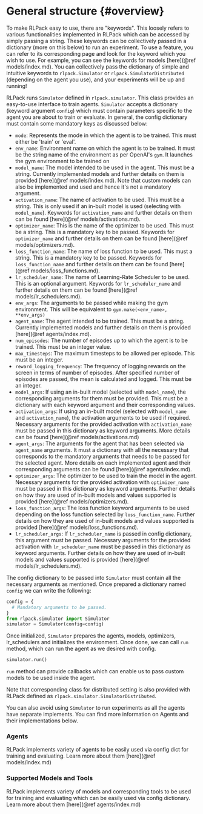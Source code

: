 # General structure {#overview}

To make RLPack easy to use, there are "keywords". This loosely refers to various functionalities 
implemented in RLPack which can be accessed by simply passing a string. These keywords can be collectively passed 
in a dictionary (more on this below) to run an experiment. To use a feature, you can refer to its corresponding page
and look for the keyword which you wish to use. For example, you can see the keywords for models
[here](@ref models/index.md). You can collectively pass the dictionary of simple and intuitive keywords to 
`rlpack.Simulator` or `rlpack.SimulatorDistributed` (depending on the agent you use), and your experiments will be
up and running!

RLPack runs `Simulator` defined in `rlpack.simulator`. This class provides an easy-to-use
interface to train agents. `Simulator` accepts a dictionary (keyword argument `config`) which
must contain parameters specific to the agent you are about to train or evaluate. In general, the
config dictionary must contain some mandatory keys as discussed below:
- `mode`: Represents the mode in which the agent is to be trained. This must either be 'train' or
  'eval'.
- `env_name`: Environment name on which the agent is to be trained. It must be the string name of the
  environment as per OpenAI's `gym`. It launches the gym environment to be trained on
- `model_name`: The model intended to be used in the agent. This must be a string. Currently implemented
  models and further details on them is provided [here](@ref models/index.md). Note that custom models can also
  be implemented and used and hence it's not a mandatory argument.
- `activation_name`: The name of activation to be used. This must be a string. This is only used if an in-built
  model is used (selecting with `model_name`). Keywords for `activation_name` and further details on them can be found
  [here](@ref models/activations.md).
- `optimizer_name`: This is the name of the optimizer to be used. This must be a string. This is a mandatory key to be
  passed. Keywords for `optimizer_name` and further details on them can be found [here](@ref models/optimizers.md).
- `loss_function_name`: The name of loss function to be used. This must a string. This is a mandatory key to be
  passed. Keywords for `loss_function_name` and further details on them can be found [here](@ref models/loss_functions.md).
- `lr_scheduler_name`: The name of Learning-Rate Scheduler to be used. This is an optional argument. Keywords for
  `lr_scheduler_name` and further details on them can be found [here](@ref models/lr_schedulers.md).
- `env_args`: The arguments to be passed while making the gym environment. This will be equivalent 
   to `gym.make(<env_name>, **env_args)`
- `agent_name`: The agent intended to be trained. This must be a string. Currently implemented
  models and further details on them is provided [here](@ref agents/index.md).
- `num_episodes`: The number of episodes up to which the agent is to be trained. This must be an integer
  value.
- `max_timesteps`: The maximum timesteps to be allowed per episode. This must be an integer.
- `reward_logging_frequency`: The frequency of logging rewards on the screen in terms of number of episodes.
  After specified number of episodes are passed, the mean is calculated and logged. This must be an integer.
- `model_args`: If using an in-built model (selected with `model_name`), the corresponding arguments for them
  must be provided. This must be a dictionary with each keyword argument and their corresponding values.
- `activation_args`: If using an in-built model (selected with `model_name` and `activation_name`), the activation
  arguments to be used if required. Necessary arguments for the provided activation with `activation_name` must be
  passed in this dictionary as keyword arguments. More details can be found [here](@ref models/activations.md)
- `agent_args`: The arguments for the agent that has been selected via `agent_name` arguments. It must a dictionary
  with all the necessary that corresponds to the mandatory arguments that needs to be passed for the selected agent.
  More details on each implemented agent and their corresponding arguments can be found [here](@ref agents/index.md).
- `optimizer_args`: The optimizer to be used to train the model in the agent. Necessary arguments for the provided
  activation with `optimizer_name` must be passed in this dictionary as keyword arguments. Further details on how they
  are used of in-built models and values supported is provided [here](@ref models/optimizers.md).
- `loss_function_args`: The loss function keyword arguments to be used depending on the loss function selected by
  `loss_function_name`. Further details on how they are used of in-built models and values supported is
  provided [here](@ref models/loss_functions.md).
- `lr_scheduler_args`: If `lr_scheduler_name` is passed in config dictionary, this argument must be passed. Necessary
  arguments for the provided activation with `lr_scheduler_name` must be passed in this dictionary as keyword arguments.
  Further details on how they are used of in-built models and values supported is provided [here](@ref models/lr_schedulers.md).

The config dictionary to be passed into `Simulator` must contain all the necessary arguments as mentioned. Once prepared
a dictionary named `config` we can write the following:
```python
config = {
  # Mandatory arguments to be passed.
}
from rlpack.simulator import Simulator
simulator = Simulator(config=config)
```

Once initialized, `Simulator` prepares the agents, models, optimizers, lr_schedulers and initializes the
environment. Once done, we can call `run` method, which can run the agent as we desired with config.
```python
simulator.run()
```
`run` method can provide callbacks which can enable us to pass custom models to be used inside the agent.

Note that corresponding class for distributed setting is also provided with RLPack defined as 
`rlpack.simulator.SimulatorDistributed`.

You can also avoid using `Simulator` to run experiments as all the agents have separate implements. You can find more
information on Agents and their implementations below. 

### Agents

RLPack implements variety of agents to be easily used via config dict for training and evaluating. Learn more about
them [here](@ref models/index.md)


### Supported Models and Tools

RLPack implements variety of models and corresponding tools to be used for training and evaluating which can be easily
used via config dictionary. Learn more about them [here](@ref agents/index.md) 
